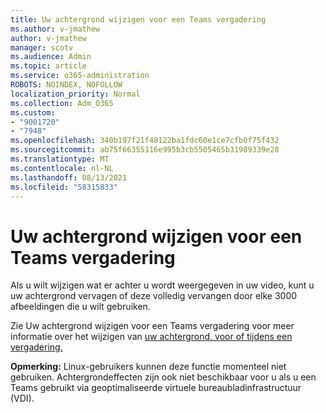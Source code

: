 ```yaml
---
title: Uw achtergrond wijzigen voor een Teams vergadering
ms.author: v-jmathew
author: v-jmathew
manager: scotv
ms.audience: Admin
ms.topic: article
ms.service: o365-administration
ROBOTS: NOINDEX, NOFOLLOW
localization_priority: Normal
ms.collection: Adm_O365
ms.custom:
- "9001720"
- "7948"
ms.openlocfilehash: 340b197f21f48122ba1fdc60e1ce7cfb0f75f432
ms.sourcegitcommit: ab75f66355116e995b3cb5505465b31989339e28
ms.translationtype: MT
ms.contentlocale: nl-NL
ms.lasthandoff: 08/13/2021
ms.locfileid: "58315833"
---
```

# <a name="change-your-background-for-a-teams-meeting"></a>Uw achtergrond wijzigen voor een Teams vergadering

Als u wilt wijzigen wat er achter u wordt weergegeven in uw video, kunt u uw achtergrond vervagen of deze volledig vervangen door elke 3000 afbeeldingen die u wilt gebruiken.

Zie Uw achtergrond wijzigen voor een Teams vergadering voor meer informatie over het wijzigen van [uw achtergrond, voor of tijdens een vergadering.](https://support.microsoft.com/office/change-your-background-for-a-teams-meeting-f77a2381-443a-499d-825e-509a140f4780)

**Opmerking:** Linux-gebruikers kunnen deze functie momenteel niet gebruiken. Achtergrondeffecten zijn ook niet beschikbaar voor u als u een Teams gebruikt via geoptimaliseerde virtuele bureaubladinfrastructuur (VDI).
